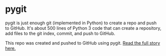 
pygit
=====

pygit is just enough git (implemented in Python) to create a repo and push to GitHub. It's about 500 lines of Python 3 code that can create a repository, add files to the git index, commit, and push to GitHub.

This repo was created and pushed to GitHub using pygit. [Read the full story here.](Link)
